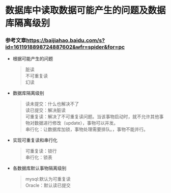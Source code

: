 # 数据库中读取数据可能产生的问题及数据库隔离级别

### 参考文章<https://baijiahao.baidu.com/s?id=1611918898724887602&wfr=spider&for=pc>

- 根据可能产生的问题    
	> 脏读   
	> 不可重复读    
	> 幻读  
	 
  
- 数据库隔离级别

	> 读未提交：什么也解决不了    
	> 读已提交：解决脏读   
	> 可重复读：解决了不可重复读问题。当该事物启动时，就不允许其他事物对数据进行修改（update），事物可以并发。  
	> 串行化：让数据库加锁，事物处理需要排队。，事物不能并行。

- 实现可重复读和串行化
	> 可重复读：锁行  
	> 串行化：锁表  

- 各数据库默认事物隔离级别  
	> mysql:默认为可重复读     
	> Oracle：默认读已提交 
